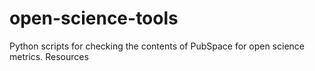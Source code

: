 # open-science-tools
Python scripts for checking the contents of PubSpace for open science metrics.  Resources
